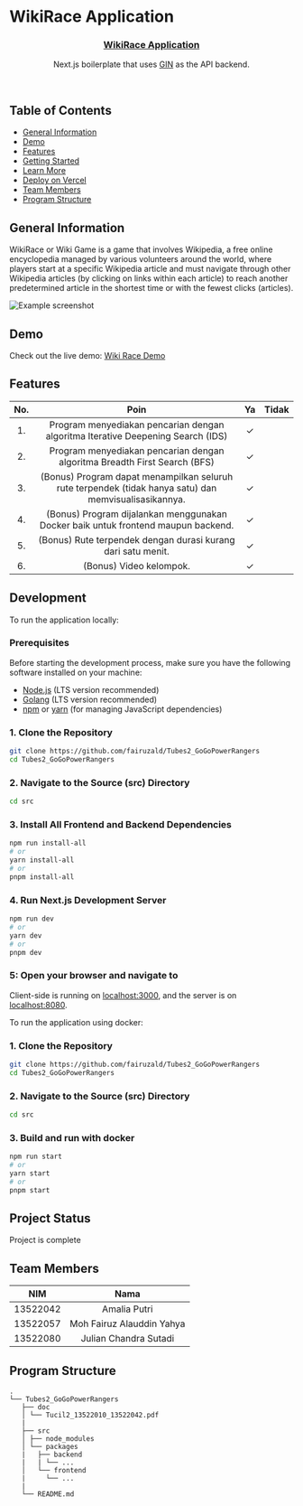 # WikiRace Application

<p align="center">
  <a href="https://tubes2-go-go-power-rangers.vercel.app/">
    <h3 align="center">WikiRace Application</h3>
  </a>
</p>

<p align="center">Next.js boilerplate that uses <a href="https://pkg.go.dev/github.com/gin-gonic/gin/">GIN</a> as the API backend.</p>

<br/>



## Table of Contents

- [General Information](#general-information)
- [Demo](#demo)
- [Features](#features)
- [Getting Started](#getting-started)
- [Learn More](#learn-more)
- [Deploy on Vercel](#deploy-on-vercel)
- [Team Members](#team-members)
- [Program Structure](#program-structure)

## General Information

WikiRace or Wiki Game is a game that involves Wikipedia, a free online encyclopedia managed by various volunteers around the world, where players start at a specific Wikipedia article and must navigate through other Wikipedia articles (by clicking on links within each article) to reach another predetermined article in the shortest time or with the fewest clicks (articles).

![Example screenshot](https://miro.medium.com/v2/resize:fit:640/format:webp/1*NwVK37pwD5dHFNBfevfo1w.png)

## Demo

Check out the live demo: [Wiki Race Demo](https://tubes2-go-go-power-rangers.vercel.app)

## Features

| **No.** |                                               **Poin**                                                | **Ya** | **Tidak** |
| :-----: | :---------------------------------------------------------------------------------------------------: | :----: | --------- |
|   1.    |            Program menyediakan pencarian dengan algoritma Iterative Deepening Search (IDS)            |   ✓    |           |
|   2.    |               Program menyediakan pencarian dengan algoritma Breadth First Search (BFS)               |   ✓    |           |
|   3.    | (Bonus) Program dapat menampilkan seluruh rute terpendek (tidak hanya satu) dan memvisualisasikannya. |   ✓    |           |
|   4.    |           (Bonus) Program dijalankan menggunakan Docker baik untuk frontend maupun backend.           |   ✓    |           |
|   5.    |                     (Bonus) Rute terpendek dengan durasi kurang dari satu menit.                      |   ✓    |           |
|   6.    |                                        (Bonus) Video kelompok.                                        |   ✓    |           |


## Development

To run the application locally:

### Prerequisites

Before starting the development process, make sure you have the following software installed on your machine:

- [Node.js](https://nodejs.org/) (LTS version recommended)
- [Golang](https://go.dev/) (LTS version recommended)
- [npm](https://www.npmjs.com/) or [yarn](https://yarnpkg.com/) (for managing JavaScript dependencies)

### 1. Clone the Repository

```bash
git clone https://github.com/fairuzald/Tubes2_GoGoPowerRangers
cd Tubes2_GoGoPowerRangers
```

### 2. Navigate to the Source (src) Directory

```bash
cd src

```

### 3. Install All Frontend and Backend Dependencies

```bash
npm run install-all
# or
yarn install-all
# or
pnpm install-all
```

### 4. Run Next.js Development Server

```bash
npm run dev
# or
yarn dev
# or
pnpm dev
```

### 5: Open your browser and navigate to

Client-side is running on [localhost:3000](http://localhost:3000), and the server is on [localhost:8080](http://localhost:8080).

To run the application using docker:


### 1. Clone the Repository

```bash
git clone https://github.com/fairuzald/Tubes2_GoGoPowerRangers
cd Tubes2_GoGoPowerRangers
```

### 2. Navigate to the Source (src) Directory

```bash
cd src

```

### 3. Build and run with docker

```bash
npm run start
# or
yarn start
# or
pnpm start
```
## Project Status

Project is complete


## Team Members

| **NIM**  |         **Nama**          |
| :------: | :-----------------------: |
| 13522042 |       Amalia Putri        |
| 13522057 | Moh Fairuz Alauddin Yahya |
| 13522080 |   Julian Chandra Sutadi   |

## Program Structure

```
.
└── Tubes2_GoGoPowerRangers
   ├── doc
   │ └── Tucil2_13522010_13522042.pdf
   |
   ├── src
   │ ├── node_modules
   │ └── packages
   |   ├── backend
   |   | └── ...
   │   └── frontend
   |     └── ...
   |
   └── README.md
```

